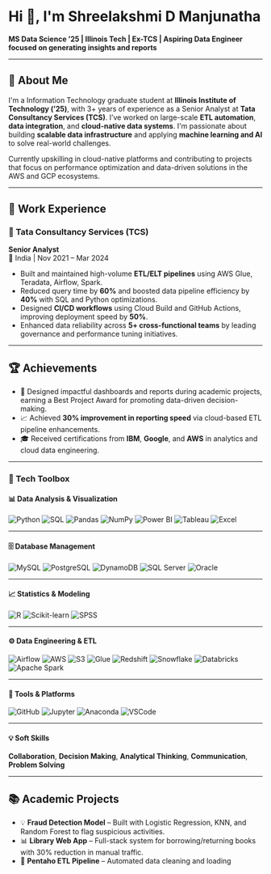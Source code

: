 
# Hi 👋, I'm Shreelakshmi D Manjunatha

**MS Data Science ’25 | Illinois Tech | Ex-TCS | Aspiring Data Engineer focused on generating insights and reports**

---

## 🧠 About Me

I'm a Information Technology graduate student at **Illinois Institute of Technology (’25)**, with 3+ years of experience as a Senior Analyst at **Tata Consultancy Services (TCS)**. I’ve worked on large-scale **ETL automation**, **data integration**, and **cloud-native data systems**. I'm passionate about building **scalable data infrastructure** and applying **machine learning and AI** to solve real-world challenges.

Currently upskilling in cloud-native platforms and contributing to projects that focus on performance optimization and data-driven solutions in the AWS and GCP ecosystems.

---

## 💼 Work Experience

### 🔹 Tata Consultancy Services (TCS)
**Senior Analyst**  
📍 India | Nov 2021 – Mar 2024

- Built and maintained high-volume **ETL/ELT pipelines** using AWS Glue, Teradata, Airflow, Spark.
- Reduced query time by **60%** and boosted data pipeline efficiency by **40%** with SQL and Python optimizations.
- Designed **CI/CD workflows** using Cloud Build and GitHub Actions, improving deployment speed by **50%**.
- Enhanced data reliability across **5+ cross-functional teams** by leading governance and performance tuning initiatives.

---

## 🏆 Achievements

- 🥇 Designed impactful dashboards and reports during academic projects, earning a Best Project Award for promoting data-driven decision-making.
- 📈 Achieved **30% improvement in reporting speed** via cloud-based ETL pipeline enhancements.
- 🎓 Received certifications from **IBM**, **Google**, and **AWS** in analytics and cloud data engineering.

---

### 🧰 Tech Toolbox

#### 📊 Data Analysis & Visualization  
![Python](https://img.shields.io/badge/-Python-3776AB?logo=python&logoColor=white&style=for-the-badge)  ![SQL](https://img.shields.io/badge/-SQL-336791?logo=mysql&logoColor=white&style=for-the-badge)  ![Pandas](https://img.shields.io/badge/-Pandas-150458?logo=pandas&logoColor=white&style=for-the-badge)  ![NumPy](https://img.shields.io/badge/-NumPy-013243?logo=numpy&logoColor=white&style=for-the-badge)  ![Power BI](https://img.shields.io/badge/-PowerBI-F2C811?logo=power-bi&logoColor=black&style=for-the-badge)  ![Tableau](https://img.shields.io/badge/-Tableau-E97627?logo=tableau&logoColor=white&style=for-the-badge)   ![Excel](https://img.shields.io/badge/-MS%20Excel-217346?logo=microsoft-excel&logoColor=white&style=for-the-badge)  

---

#### 🗄️ Database Management  
![MySQL](https://img.shields.io/badge/-MySQL-4479A1?logo=mysql&logoColor=white&style=for-the-badge)  ![PostgreSQL](https://img.shields.io/badge/-PostgreSQL-336791?logo=postgresql&logoColor=white&style=for-the-badge)  ![DynamoDB](https://img.shields.io/badge/-DynamoDB-47A248?logo=mongodb&logoColor=white&style=for-the-badge)  ![SQL Server](https://img.shields.io/badge/-SQL%20Server-CC2927?logo=microsoft-sql-server&logoColor=white&style=for-the-badge)  ![Oracle](https://img.shields.io/badge/-Oracle-F80000?logo=oracle&logoColor=white&style=for-the-badge)

---

#### 📈 Statistics & Modeling  
![R](https://img.shields.io/badge/-R-276DC3?logo=r&logoColor=white&style=for-the-badge)    ![Scikit-learn](https://img.shields.io/badge/-Scikit--learn-F7931E?logo=scikit-learn&logoColor=white&style=for-the-badge)  ![SPSS](https://img.shields.io/badge/-IBM%20SPSS-052FAD?logo=ibm&logoColor=white&style=for-the-badge)

---

#### ⚙️ Data Engineering & ETL  
![Airflow](https://img.shields.io/badge/-Airflow-017CEE?logo=apache-airflow&logoColor=white&style=for-the-badge)  ![AWS](https://img.shields.io/badge/-AWS-FF9900?logo=amazon-aws&logoColor=white&style=for-the-badge)  ![S3](https://img.shields.io/badge/-Amazon%20S3-569A31?logo=amazon-aws&logoColor=white&style=for-the-badge)  ![Glue](https://img.shields.io/badge/-AWS%20Glue-232F3E?logo=amazon-aws&logoColor=white&style=for-the-badge)  ![Redshift](https://img.shields.io/badge/-Amazon%20Redshift-8C4FFF?logo=amazon-redshift&logoColor=white&style=for-the-badge)  ![Snowflake](https://img.shields.io/badge/-Snowflake-56B9EB?logo=snowflake&logoColor=white&style=for-the-badge)  ![Databricks](https://img.shields.io/badge/-Databricks-E21A1A?logo=databricks&logoColor=white&style=for-the-badge)  ![Apache Spark](https://img.shields.io/badge/-Apache%20Spark-E25A1C?logo=apache-spark&logoColor=white&style=for-the-badge)

---

#### 🧠 Tools & Platforms  
![GitHub](https://img.shields.io/badge/-GitHub-181717?logo=github&logoColor=white&style=for-the-badge)  ![Jupyter](https://img.shields.io/badge/-Jupyter-F37626?logo=jupyter&logoColor=white&style=for-the-badge)  ![Anaconda](https://img.shields.io/badge/-Anaconda-44A833?logo=anaconda&logoColor=white&style=for-the-badge)  ![VSCode](https://img.shields.io/badge/-VS%20Code-007ACC?logo=visual-studio-code&logoColor=white&style=for-the-badge)

---

#### 💡 Soft Skills  
**Collaboration**, **Decision Making**, **Analytical Thinking**, **Communication**, **Problem Solving**


---

## 📚 Academic Projects

- 💡 **Fraud Detection Model** – Built with Logistic Regression, KNN, and Random Forest to flag suspicious activities.
- 📊 **Library Web App** – Full-stack system for borrowing/returning books with 30% reduction in manual traffic.
- 🔁 **Pentaho ETL Pipeline** – Automated data cleaning and loading
